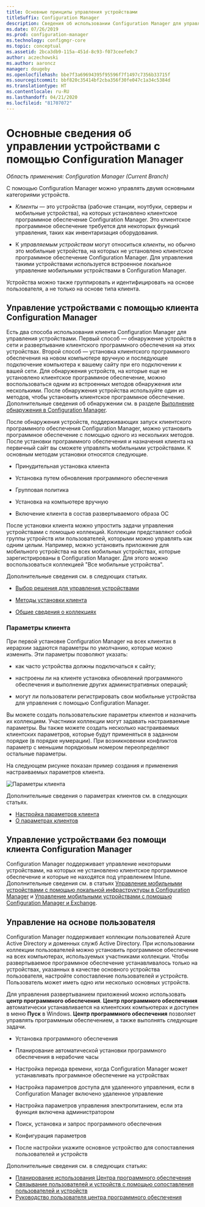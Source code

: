 ```yaml
---
title: Основные принципы управления устройствами
titleSuffix: Configuration Manager
description: Сведения об использовании Configuration Manager для управления устройствами.
ms.date: 07/26/2019
ms.prod: configuration-manager
ms.technology: configmgr-core
ms.topic: conceptual
ms.assetid: 2bca3db9-115a-451d-8c93-f073ceefe0c7
author: aczechowski
ms.author: aaroncz
manager: dougeby
ms.openlocfilehash: bbe7f3a69694395f95596f7f1497c7356b33715f
ms.sourcegitcommit: bbf820c35414bf2cba356f30fe047c1a34c5384d
ms.translationtype: HT
ms.contentlocale: ru-RU
ms.lasthandoff: 04/21/2020
ms.locfileid: "81707072"
---
```

# <a name="fundamentals-of-managing-devices-with-configuration-manager"></a>Основные сведения об управлении устройствами с помощью Configuration Manager

*Область применения: Configuration Manager (Current Branch)*

С помощью Configuration Manager можно управлять двумя основными категориями устройств.

- *Клиенты* — это устройства (рабочие станции, ноутбуки, серверы и мобильные устройства), на которых установлено клиентское программное обеспечение Configuration Manager. Это клиентское программное обеспечение требуется для некоторых функций управления, таких как инвентаризация оборудования.  

- К *управляемым устройствам* могут относиться *клиенты*, но обычно это мобильные устройства, на которых не установлено клиентское программное обеспечение Configuration Manager. Для управления такими устройствами используется встроенное локальное управление мобильными устройствами в Configuration Manager.

Устройства можно также группировать и идентифицировать на основе пользователя, а не только на основе типа клиента.

## <a name="managing-devices-with-the-configuration-manager-client"></a>Управление устройствами с помощью клиента Configuration Manager

Есть два способа использования клиента Configuration Manager для управления устройствами. Первый способ — обнаружение устройств в сети и развертывание клиентского программного обеспечения на этих устройствах. Второй способ — установка клиентского программного обеспечения на новом компьютере вручную и последующее подключение компьютера к вашему сайту при его подключении к вашей сети. Для обнаружения устройств, на которые еще не установлено клиентское программное обеспечение, можно воспользоваться одним из встроенных методов обнаружения или несколькими. После обнаружения устройства используйте один из методов, чтобы установить клиентское программное обеспечение. Дополнительные сведения об обнаружении см. в разделе [Выполнение обнаружения в Configuration Manager](../servers/deploy/configure/run-discovery.md).  

После обнаружения устройств, поддерживающих запуск клиентского программного обеспечения Configuration Manager, можно установить программное обеспечение с помощью одного из нескольких методов. После установки программного обеспечения и назначения клиента на первичный сайт вы сможете управлять мобильными устройствами. К основным методам установки относятся следующие.

- Принудительная установка клиента

- Установка путем обновления программного обеспечения

- Групповая политика

- Установка на компьютере вручную

- Включение клиента в состав развертываемого образа ОС  

После установки клиента можно упростить задачи управления устройствами с помощью коллекций. Коллекции представляют собой группы устройств или пользователей, которыми можно управлять как одним целым. Например, можно установить приложение для мобильного устройства на всех мобильных устройствах, которые зарегистрированы в Configuration Manager. Для этого можно воспользоваться коллекцией "Все мобильные устройства".  

Дополнительные сведения см. в следующих статьях.  

- [Выбор решения для управления устройствами](../plan-design/choose-a-device-management-solution.md)  

- [Методы установки клиента](../clients/deploy/plan/client-installation-methods.md)  

- [Общие сведения о коллекциях](../clients/manage/collections/introduction-to-collections.md)  

### <a name="client-settings"></a>Параметры клиента

При первой установке Configuration Manager на всех клиентах в иерархии задаются параметры по умолчанию, которые можно изменить. Эти параметры позволяют указать:

- как часто устройства должны подключаться к сайту;

- настроены ли на клиенте установка обновлений программного обеспечения и выполнение других административных операций;

- могут ли пользователи регистрировать свои мобильные устройства для управления с помощью Configuration Manager.  

Вы можете создать пользовательские параметры клиентов и назначить их коллекциям. Участники коллекции могут задавать настраиваемые параметры. Вы также можете создать несколько настраиваемых клиентских параметров, которые будут применяться в заданном порядке (в порядке нумерации). При возникновении конфликтов параметр с меньшим порядковым номером переопределяют остальные параметры.  

На следующем рисунке показан пример создания и применения настраиваемых параметров клиента.  

![Параметры клиента](media/ClientSettings.gif)  

Дополнительные сведения о параметрах клиентов см. в следующих статьях.

- [Настройка параметров клиента](../clients/deploy/configure-client-settings.md)
- [О параметрах клиентов](../clients/deploy/about-client-settings.md)


## <a name="managing-devices-without-the-configuration-manager-client"></a>Управление устройствами без помощи клиента Configuration Manager

Configuration Manager поддерживает управление некоторыми устройствами, на которых не установлено клиентское программное обеспечение и которые не находятся под управлением Intune. Дополнительные сведения см. в статьях [Управление мобильными устройствами с помощью локальной инфраструктуры в Configuration Manager](../../mdm/understand/manage-mobile-devices-with-on-premises-infrastructure.md) и [Управление мобильными устройствами с помощью Configuration Manager и Exchange](../../mdm/deploy-use/manage-mobile-devices-with-exchange-activesync.md).  

## <a name="user-based-management"></a>Управление на основе пользователя

Configuration Manager поддерживает коллекции пользователей Azure Active Directory и доменных служб Active Directory. При использовании коллекции пользователей можно установить программное обеспечение на всех компьютерах, используемых участниками коллекции. Чтобы развертываемое программное обеспечение устанавливалось только на устройствах, указанных в качестве основного устройства пользователя, настройте сопоставление пользователей и устройств. Пользователь может иметь одно или несколько основных устройств.  

Для управления развертыванием приложений можно использовать **центр программного обеспечения**. **Центр программного обеспечения** автоматически устанавливается на клиентских компьютерах и доступен в меню **Пуск** в Windows. **Центр программного обеспечения** позволяет управлять программным обеспечением, а также выполнять следующие задачи.  

- Установка программного обеспечения  

- Планирование автоматической установки программного обеспечения в нерабочие часы  

- Настройка периода времени, когда Configuration Manager может устанавливать программное обеспечение на устройствах  

- Настройка параметров доступа для удаленного управления, если в Configuration Manager включено удаленное управление  

- Настройка параметров управления электропитанием, если эта функция включена администратором  

- Поиск, установка и запрос программного обеспечения

- Конфигурация параметров

- После настройки укажите основное устройство для сопоставления пользователей и устройств

Дополнительные сведения см. в следующих статьях:

- [Планирование использования Центра программного обеспечения](../../apps/plan-design/plan-for-software-center.md)
- [Связывание пользователей и устройств с помощью сопоставления пользователей и устройств](../../apps/deploy-use/link-users-and-devices-with-user-device-affinity.md)
- [Руководство пользователя центра программного обеспечения](software-center.md)
